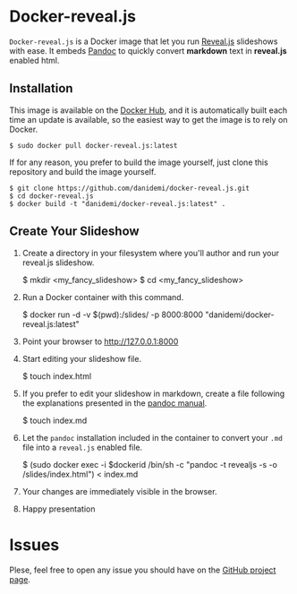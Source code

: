 # Docker-reveal.js

`Docker-reveal.js` is a Docker image that let you run [Reveal.js](http://lab.hakim.se/reveal-js/#/) slideshows with ease.
It embeds [Pandoc](http://johnmacfarlane.net/pandoc/) to quickly convert **markdown** text in **reveal.js** enabled html.




## Installation

This image is available on the [Docker Hub](https://registry.hub.docker.com/u/danidemi/docker-reveal.js/>),
and it is automatically built each time an update is available, so the easiest way to get the image is to
rely on Docker.

	$ sudo docker pull docker-reveal.js:latest

If for any reason, you prefer to build the image yourself, just clone this repository and build the image yourself.

	$ git clone https://github.com/danidemi/docker-reveal.js.git
	$ cd docker-reveal.js
	$ docker build -t "danidemi/docker-reveal.js:latest" .




## Create Your Slideshow

1. Create a directory in your filesystem where you'll author and run your reveal.js slideshow.

	$ mkdir &lt;my_fancy_slideshow>
	$ cd &lt;my_fancy_slideshow>

2. Run a Docker container with this command.

	$ docker run -d -v $(pwd):/slides/ -p 8000:8000 "danidemi/docker-reveal.js:latest"

3. Point your browser to <http://127.0.0.1:8000>

4. Start editing your slideshow file. 

	$ touch index.html

5. If you prefer to edit your slideshow in markdown, create a file following the explanations presented in the [pandoc manual](http://johnmacfarlane.net/pandoc/demo/example9/producing-slide-shows-with-pandoc.html).

	$ touch index.md

6. Let the `pandoc` installation included in the container to convert your `.md` file into a `reveal.js` enabled file.

	$ (sudo docker exec -i $dockerid /bin/sh -c "pandoc -t revealjs -s -o /slides/index.html") < index.md

5. Your changes are immediately visible in the browser.

6. Happy presentation




# Issues

Plese, feel free to open any issue you should have on the [GitHub project page](https://github.com/danidemi/docker-reveal.js/issues).





